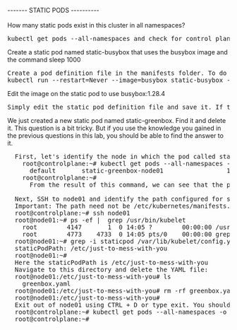 ------- STATIC PODS ----------<br>
<br>
How many static pods exist in this cluster in all namespaces?
<pre>kubectl get pods --all-namespaces and check for control plane append</pre>

Create a static pod named static-busybox that uses the busybox image and the command sleep 1000
<pre>Create a pod definition file in the manifests folder. To do this, run the command:
kubectl run --restart=Never --image=busybox static-busybox --dry-run=client -o yaml --command -- sleep 1000 > /etc/kubernetes/manifests/static-busybox.yaml</pre>

Edit the image on the static pod to use busybox:1.28.4
<pre>Simply edit the static pod definition file and save it. If that does not re-create the pod, run: kubectl run --restart=Never --image=busybox:1.28.4 static-busybox --dry-run=client -o yaml --command -- sleep 1000 > /etc/kubernetes/manifests/static-busybox.yaml</pre>

We just created a new static pod named static-greenbox. Find it and delete it.
This question is a bit tricky. But if you use the knowledge you gained in the previous questions in this lab, you should be able to find the answer to it.
<pre>
  First, let's identify the node in which the pod called static-greenbox is created. To do this, run:
    root@controlplane:~# kubectl get pods --all-namespaces -o wide  | grep static-greenbox
      default       static-greenbox-node01                 1/1     Running   0          19s     10.244.1.2   node01       <none>           <none>
    root@controlplane:~#
      From the result of this command, we can see that the pod is running on node01.

  Next, SSH to node01 and identify the path configured for static pods in this node.
  Important: The path need not be /etc/kubernetes/manifests. Make sure to check the path configured in the kubelet configuration file.
  root@controlplane:~# ssh node01 
  root@node01:~# ps -ef |  grep /usr/bin/kubelet 
    root        4147       1  0 14:05 ?        00:00:00 /usr/bin/kubelet --bootstrap-kubeconfig=/etc/kubernetes/bootstrap-kubelet.conf --kubeconfig=/etc/kubernetes/kubelet.conf --config=/var/lib/kubelet/config.yaml --container-runtime-endpoint=unix:///var/run/containerd/containerd.sock --pod-infra-container-image=registry.k8s.io/pause:3.9
    root        4773    4733  0 14:05 pts/0    00:00:00 grep /usr/bin/kubelet
  root@node01:~# grep -i staticpod /var/lib/kubelet/config.yaml
  staticPodPath: /etc/just-to-mess-with-you
  root@node01:~# 
  Here the staticPodPath is /etc/just-to-mess-with-you
  Navigate to this directory and delete the YAML file:
  root@node01:/etc/just-to-mess-with-you# ls
    greenbox.yaml
  root@node01:/etc/just-to-mess-with-you# rm -rf greenbox.yaml 
  root@node01:/etc/just-to-mess-with-you#
  Exit out of node01 using CTRL + D or type exit. You should return to the controlplane node. Check if the static-greenbox pod has been deleted:
  root@controlplane:~# kubectl get pods --all-namespaces -o wide  | grep static-greenbox
  root@controlplane:~# 
</pre>
